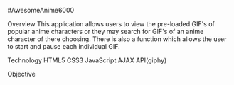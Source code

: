 #AwesomeAnime6000

Overview
This application allows users to view the pre-loaded GIF's of popular anime characters or they may search for GIF's of an anime character of there choosing. There is also a function which allows the user to start and pause each individual GIF.

Technology
    HTML5
    CSS3
    JavaScript
    AJAX
    API(giphy)

Objective


